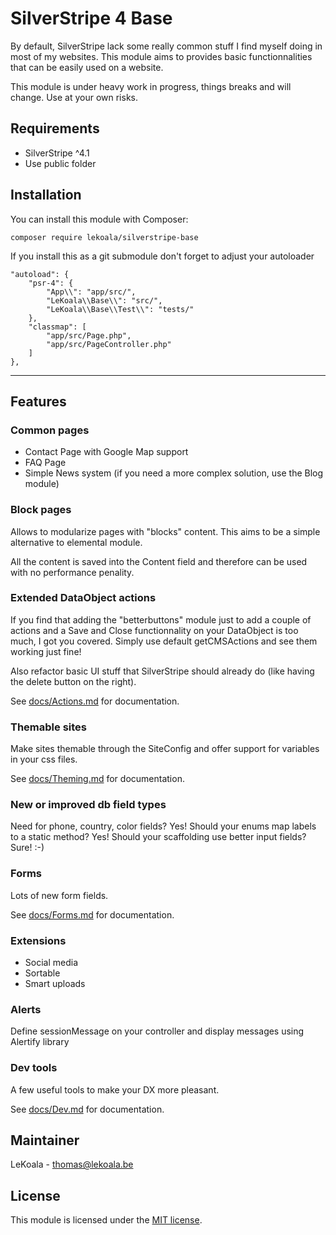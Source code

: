 # SilverStripe 4 Base

By default, SilverStripe lack some really common stuff I find myself doing in most of my websites.
This module aims to provides basic functionnalities that can be easily used on a website.

This module is under heavy work in progress, things breaks and will change. Use at your own risks.

## Requirements

* SilverStripe ^4.1
* Use public folder

## Installation

You can install this module with Composer:

```
composer require lekoala/silverstripe-base
```

If you install this as a git submodule don't forget to adjust your autoloader

    "autoload": {
        "psr-4": {
            "App\\": "app/src/",
            "LeKoala\\Base\\": "src/",
            "LeKoala\\Base\\Test\\": "tests/"
        },
        "classmap": [
            "app/src/Page.php",
            "app/src/PageController.php"
        ]
    },

---

## Features

### Common pages

- Contact Page with Google Map support
- FAQ Page
- Simple News system (if you need a more complex solution, use the Blog module)

### Block pages

Allows to modularize pages with "blocks" content. This aims to be a simple alternative to elemental module.

All the content is saved into the Content field and therefore can be used with no performance penality.

### Extended DataObject actions

If you find that adding the "betterbuttons" module just to add a couple of actions and a Save and Close functionnality
on your DataObject is too much, I got you covered. Simply use default getCMSActions and see them working just fine!

Also refactor basic UI stuff that SilverStripe should already do (like having the delete button on the right).

See [docs/Actions.md](docs/Actions.md) for documentation.

### Themable sites

Make sites themable through the SiteConfig and offer support for variables in your css files.

See [docs/Theming.md](docs/Theming.md) for documentation.

### New or improved db field types

Need for phone, country, color fields? Yes!
Should your enums map labels to a static method? Yes!
Should your scaffolding use better input fields? Sure!
:-)

### Forms

Lots of new form fields.

See [docs/Forms.md](docs/Forms.md) for documentation.

### Extensions

- Social media
- Sortable
- Smart uploads

### Alerts

Define sessionMessage on your controller and display messages using Alertify library

### Dev tools

A few useful tools to make your DX more pleasant.

See [docs/Dev.md](docs/Dev.md) for documentation.

## Maintainer

LeKoala - thomas@lekoala.be

## License

This module is licensed under the [MIT license](LICENSE).
